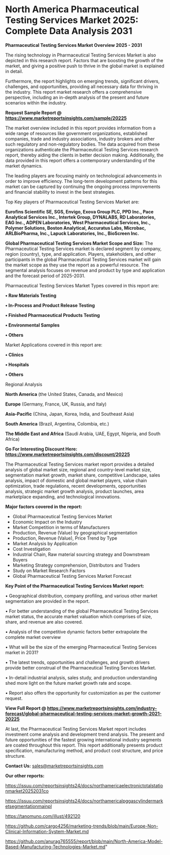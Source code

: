 # North America Pharmaceutical Testing Services Market 2025: Complete Data Analysis 2031

<Strong> Pharmaceutical Testing Services Market Overview 2025 - 2031</strong>

The rising technology in Pharmaceutical Testing Services Market is also depicted in this research report. Factors that are boosting the growth of the market, and giving a positive push to thrive in the global market is explained in detail.

Furthermore, the report highlights on emerging trends, significant drivers, challenges, and opportunities, providing all necessary data for thriving in the industry. This report market research offers a comprehensive perspective, including an in-depth analysis of the present and future scenarios within the industry.

<strong>Request Sample Report @ <a href=https://www.marketreportsinsights.com/sample/20225>https://www.marketreportsinsights.com/sample/20225</a></strong>

The market overview included in this report provides information from a wide range of resources like government organizations, established companies, trade and industry associations, industry brokers and other such regulatory and non-regulatory bodies. The data acquired from these organizations authenticate the Pharmaceutical Testing Services research report, thereby aiding the clients in better decision making. Additionally, the data provided in this report offers a contemporary understanding of the market dynamics.

The leading players are focusing mainly on technological advancements in order to improve efficiency. The long-term development patterns for this market can be captured by continuing the ongoing process improvements and financial stability to invest in the best strategies.

Top Key players of Pharmaceutical Testing Services Market are:

<strong>Eurofins Scientific SE, SGS, Envigo, Exova Group PLC, PPD Inc., Pace Analytical Services Inc., Intertek Group, DYNALABS, RD Laboratories, EAG Inc., ADPEN Laboratories, West Pharmaceutical Services, Inc., Polymer Solutions, Boston Analytical, Accuratus Labs, Microbac, ARLBioPharma, Inc., Lapuck Laboratories, Inc., BioScreen Inc.</strong>

<strong><b>Global Pharmaceutical Testing Services Market Scope and Size:</b></strong>
The Pharmaceutical Testing Services market is declared segment by company, region (country), type, and application. Players, stakeholders, and other participants in the global Pharmaceutical Testing Services market will gain the market scope as they use the report as a powerful resource. The segmental analysis focuses on revenue and product by type and application and the forecast period of 2025-2031.

Pharmaceutical Testing Services Market Types covered in this report are:

<strong>• Raw Materials Testing

• In-Process and Product Release Testing

• Finished Pharmaceutical Products Testing

• Environmental Samples

• Others</strong>

Market Applications covered in this report are:

<strong>• Clinics

• Hospitals

• Others</strong> 

Regional Analysis

<strong>North America</strong> (the United States, Canada, and Mexico)

<strong>Europe</strong> (Germany, France, UK, Russia, and Italy)

<strong>Asia-Pacific</strong> (China, Japan, Korea, India, and Southeast Asia)

<strong>South America</strong> (Brazil, Argentina, Colombia, etc.)

<strong>The Middle East and Africa</strong> (Saudi Arabia, UAE, Egypt, Nigeria, and South Africa)

<strong>Go For Interesting Discount Here: <a href=https://www.marketreportsinsights.com/discount/20225>https://www.marketreportsinsights.com/discount/20225</a></strong>

The Pharmaceutical Testing Services market report provides a detailed analysis of global market size, regional and country-level market size, segmentation market growth, market share, competitive Landscape, sales analysis, impact of domestic and global market players, value chain optimization, trade regulations, recent developments, opportunities analysis, strategic market growth analysis, product launches, area marketplace expanding, and technological innovations.

<strong><b>Major factors covered in the report:</b></strong>
<ul>
  <li>Global Pharmaceutical Testing Services Market </li>
  <li>Economic Impact on the Industry</li>
  <li>Market Competition in terms of Manufacturers</li>
  <li>Production, Revenue (Value) by geographical segmentation</li>
  <li>Production, Revenue (Value), Price Trend by Type</li>
  <li>Market Analysis by Application</li>
  <li>Cost Investigation</li>
  <li>Industrial Chain, Raw material sourcing strategy and Downstream Buyers</li>
  <li>Marketing Strategy comprehension, Distributors and Traders</li>
  <li>Study on Market Research Factors</li>
  <li>Global Pharmaceutical Testing Services Market Forecast</li>
</ul>

<strong><b>Key Point of the Pharmaceutical Testing Services Market report:</b></strong>

• Geographical distribution, company profiling, and various other market segmentation are provided in the report.

• For better understanding of the global Pharmaceutical Testing Services market status, the accurate market valuation which comprises of size, share, and revenue are also covered.

• Analysis of the competitive dynamic factors better extrapolate the complete market overview

• What will be the size of the emerging Pharmaceutical Testing Services market in 2031?

• The latest trends, opportunities and challenges, and growth drivers provide better construal of the Pharmaceutical Testing Services Market.

• In-detail industrial analysis, sales study, and production understanding shed more light on the future market growth rate and scope.

• Report also offers the opportunity for customization as per the customer request.

<strong><b>View Full Report @ <a href=https://www.marketreportsinsights.com/industry-forecast/global-pharmaceutical-testing-services-market-growth-2021-20225>https://www.marketreportsinsights.com/industry-forecast/global-pharmaceutical-testing-services-market-growth-2021-20225</a></b></strong>


At last, the Pharmaceutical Testing Services Market report includes investment come analysis and development trend analysis. The present and future opportunities of the fastest growing international industry segments are coated throughout this report. This report additionally presents product specification, manufacturing method, and product cost structure, and price structure.

<strong>Contact Us:</strong>
sales@marketreportsinsights.com

<strong>Our other reports:</strong>

<a href=https://issuu.com/reportsinsights24/docs/northamericaelectronictotalstationmarket20252031co>https://issuu.com/reportsinsights24/docs/northamericaelectronictotalstationmarket20252031co</a>

<a href=https://issuu.com/reportsinsights24/docs/northamericalpggascylindermarketsegmentationmainpl>https://issuu.com/reportsinsights24/docs/northamericalpggascylindermarketsegmentationmainpl</a>

<a href=https://tanomuno.com/illust/492120>https://tanomuno.com/illust/492120</a>

<a href=https://github.com/cargo4256/marketing-trends/blob/main/Europe-Non-Clinical-Information-System-Market.md>https://github.com/cargo4256/marketing-trends/blob/main/Europe-Non-Clinical-Information-System-Market.md</a>

<a href=https://github.com/anurag765555/report/blob/main/North-America-Model-Based-Manufacturing-Technologies-Market.md>https://github.com/anurag765555/report/blob/main/North-America-Model-Based-Manufacturing-Technologies-Market.md</a>"

